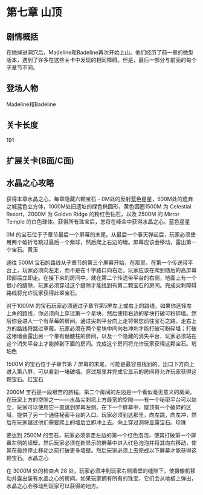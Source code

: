 # 第七章 山顶
## 剧情概括
在她掉进洞穴后，Madeline和Badeline再次开始上山。他们经历了前一章的微型版本，遇到了许多在这些关卡中发现的相同障碍。但是，最后一部分与前面的每个子章节不同。
## 登场人物
Madeline和Badeline
## 关卡长度
191
## 扩展关卡(**B面**/**C面**)
## 水晶之心攻略
获得本章水晶之心，每章隐藏六颗宝石 - 0M处的反射蓝色星星，500M处的遗弃之城蓝色立方体，1000M处旧遗址的绿色椭圆形，黄色圆圈1500M 为 Celestial Resort，2000M 为 Golden Ridge 的粉红色钻石，以及 2500M 的 Mirror Temple 的白色球体。获得所有珠宝后，您将在峰会中获得水晶之心。蓝色星星

0M 的宝石位于子章节最后一个屏幕的末尾。从最后一个春天弹起后，玩家必须使用两个破折号跳过最后一个紫球，然后爬上右边的墙。屏幕应该会移动，露出第一个宝石。黄玉

通往 500M 宝石的路线从子章节的第三个屏幕开始，在那里，在第一个传送带平台上，玩家必须向左走，而不是在十字路口向右走。玩家应该在爬到随后的高屏幕顶部后立即走。在接下来的房间中，就在第二个传送带平台的右侧，地面上有一个很小的缝隙，玩家必须穿过这个缝隙才能找到有第二颗宝石的房间。完成尖刺障碍路线将允许玩家获得此翠宝石。

对于1000M 的宝石玩家必须通过子章节第5屏左上或右上的路线。如果你选择左上角的路线，你必须向上穿过第一个星块，然后使用右边的星块打破可粉碎墙。然后你会进入一个有草莓的房间。通过尖刺平台向上走将带您前往宝石之路。走右上方的路线将跳过草莓。玩家必须在两个星块中间向右冲刺才能打破可粉碎墙；打破这堵墙会露出另一个带有骷髅柱的房间，以及一个隐藏的消失平台，玩家必须站在这个消失平台上才能掉到下面的房间。完成这个房间将允许玩家获得这颗宝石。琥珀色

1500M 的宝石位于子章节第 7 屏幕的末尾，可能是最容易找到的。出口下方向上进入第八屏，可以看到一堵破墙。穿过那里并完成它显示的房间将允许玩家获得这颗宝石。红宝石

2000M 宝石是一段艰苦的旅程。第二个房间的左边是一个看似毫无意义的房间。在玩家上方的空隙之一——水晶尖刺坑上方最宽的空隙——有一个秘密平台可以站立，玩家可以使用它一直跳到屏幕左侧。在下一个屏幕中，屋顶有一个破碎的区域，提供了另一个通往秘密平台的入口。玩家必须到达那里，向左跳，向左冲，然后在玩家越过他们需要爬上的墙后立即冲上去。向上穿过洞将显露宝石。珍珠

要达到 2500M 的宝石，玩家必须拿走左边的第一个红色泡泡，使其打破第一个屏幕左侧的墙壁。然后玩家必须在新显示的屏幕中进入红色泡泡并将其向右移动，使其在最终停止移动之前打破更多墙壁。然后玩家必须上去完成以下屏幕才能获得这颗宝石。水晶之心

在 3000M 处的检查点 28 处，玩家必须冲到玩家右侧墙壁的缝隙下，使摄像机移动并露出装有水晶之心的房间。如果玩家拥有所有的珠宝，它们会从地板上弹出，水晶之心会移动到玩家可以获得的地方。 
